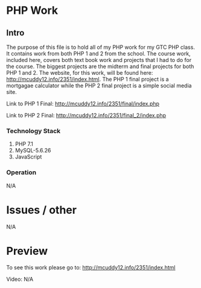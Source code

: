 # PHP Work
## Intro

The purpose of this file is to hold all of my PHP work for my GTC PHP class. It contains work from both PHP 1 and 2 from the school. The course work, included here, covers both text book work and projects that I had to do for the course. The biggest projects are the midterm and final projects for both PHP 1 and 2. The website, for this work, will be found here: http://mcuddy12.info/2351/index.html. The PHP 1 final project is a mortgagae calculator while the PHP 2 final project is a simple social media site. 

Link to PHP 1 Final: http://mcuddy12.info/2351/final/index.php

Link to PHP 2 Final: http://mcuddy12.info/2351/final_2/index.php

### Technology Stack

1. PHP 7.1
2. MySQL-5.6.26
3. JavaScript

### Operation

N/A

# Issues / other 

N/A

# Preview

To see this work please go to: http://mcuddy12.info/2351/index.html

Video: N/A